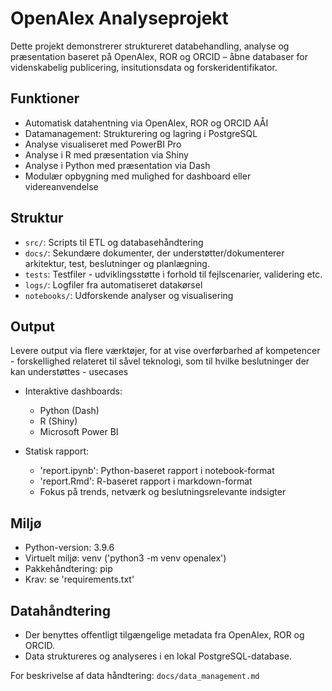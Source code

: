 # OpenAlex Analyseprojekt

Dette projekt demonstrerer struktureret databehandling, analyse og præsentation baseret på OpenAlex, ROR og ORCID – åbne databaser for videnskabelig publicering, insitutionsdata og forskeridentifikator.

## Funktioner
- Automatisk datahentning via OpenAlex, ROR og ORCID AÅI
- Datamanagement: Strukturering og lagring i PostgreSQL
- Analyse visualiseret med PowerBI Pro
- Analyse i R med præsentation via Shiny
- Analyse i Python med præsentation via Dash
- Modulær opbygning med mulighed for dashboard eller videreanvendelse

## Struktur
- `src/`: Scripts til ETL og databasehåndtering
- `docs/`: Sekundære dokumenter, der understøtter/dokumenterer arkitektur, test, beslutninger og planlægning.
- `tests`: Testfiler - udviklingsstøtte i forhold til fejlscenarier, validering etc.
- `logs/`: Logfiler fra automatiseret datakørsel
- `notebooks/`: Udforskende analyser og visualisering

## Output
Levere output via flere værktøjer, for at vise overførbarhed af kompetencer - forskellighed relateret til såvel teknologi, som til hvilke beslutninger der kan understøttes - usecases

- Interaktive dashboards:
  - Python (Dash)
  - R (Shiny)
  - Microsoft Power BI

- Statisk rapport:
  - 'report.ipynb': Python-baseret rapport i notebook-format
  - 'report.Rmd': R-baseret rapport i markdown-format
  - Fokus på trends, netværk og beslutningsrelevante indsigter


## Miljø
- Python-version: 3.9.6  
- Virtuelt miljø: venv ('python3 -m venv openalex')
- Pakkehåndtering: pip  
- Krav: se 'requirements.txt'

## Datahåndtering

- Der benyttes offentligt tilgængelige metadata fra OpenAlex, ROR og ORCID. 
- Data struktureres og analyseres i en lokal PostgreSQL-database.

For beskrivelse af data håndtering: `docs/data_management.md`






